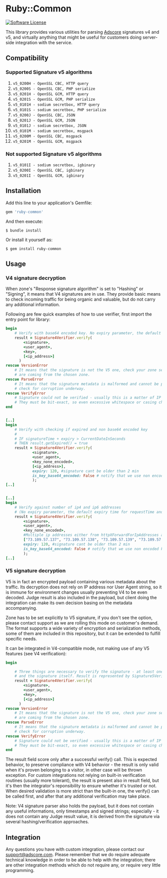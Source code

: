 # Ruby::Common

[![Software License](https://img.shields.io/badge/license-MIT-brightgreen.svg?style=flat-square)](LICENSE.md)

This library provides various utilities for parsing [Adscore](https://adscore.com) signatures v4 and v5,
and virtually anything that might be useful for customers doing server-side
integration with the service.

## Compatibility

### Supported Signature v5 algorithms
1. `v5_0200H - OpenSSL CBC, HTTP query`
2. `v5_0200S - OpenSSL CBC, PHP serialize`
3. `v5_0201H - OpenSSL GCM, HTTP query`
4. `v5_0201S - OpenSSL GCM, PHP serialize`
5. `v5_0101H - sodium secretbox, HTTP query`
6. `v5_0101S - sodium secretbox, PHP serialize`
7. `v5_0200J - OpenSSL CBC, JSON`
8. `v5_0201J - OpenSSL GCM, JSON`
9. `v5_0101J - sodium secretbox, JSON`
10. `v5_0101M - sodium secretbox, msgpack`
11. `v5_0200M - OpenSSL CBC, msgpack`
12. `v5_0201M - OpenSSL GCM, msgpack`

### Not supported Signature v5 algorithms

1. `v5_0101I - sodium secretbox, igbinary`
2. `v5_0200I - OpenSSL CBC, igbinary`
3. `v5_0201I - OpenSSL GCM, igbinary`

## Installation

Add this line to your application's Gemfile:

```ruby
gem 'ruby-common'
```

And then execute:

    $ bundle install

Or install it yourself as:

    $ gem install ruby-common

## Usage

### V4 signature decryption

When zone's "Response signature algorithm" is set to "Hashing" or "Signing", it means that V4 signatures are in use. They provide basic means to check incoming traffic for being organic and valuable, but do not carry any additional information.

Following are few quick examples of how to use verifier, first import the entry point for library:



```ruby
begin
    # Verify with base64 encoded key. No expiry parameter, the default expiry time for requestTime and signatureTime is 60s
    result = Signature4Verifier.verify(
        <signature>,
        <user_agent>,
        <key>,
        [<ip_address>] 
      )
rescue VersionError
    # It means that the signature is not the V5 one, check your zone settings and ensure the signatures 
    # are coming from the chosen zone. 
rescue ParseError
    # It means that the signature metadata is malformed and cannot be parsed, or contains invalid data, 
    # check for corruption underway.
rescue VerifyError
    # Signature could not be verified - usually this is a matter of IP / user agent mismatch (or spoofing). 
    # They must be bit-exact, so even excessive whitespace or casing change can trigger the problem.
end


[..]
begin
    # Verify with checking if expired and non base64 encoded key
    #
    # IF signatureTime + expiry > CurrentDateInSeconds
    # THEN result.getExpired() = true
    result = Signature4Verifier.verify(
            <signature>,
            <user_agent>,
            <key_none_encoded>,
            [<ip_address>],
            expiry: 120, #signature cant be older than 2 min
            is_key_base64_encoded: False # notify that we use non encoded key
            );
[..]


[..]
begin
    # Verify against number of ip4 and ip6 addresses
    # (No expiry parameter, the default expiry time for requestTime and signatureTime is 120s)
    result = Signature4Verifier.verify(
        <signature>,
        <user_agent>,
        <key_none_encoded>,
        #Multiple ip addresses either from httpXForwardForIpAddresses and remoteIpAddresses header
        ["73.109.57.137", "73.109.57.138", "73.109.57.139", "73.109.57.140", "0:0:0:0:0:ffff:4d73:55d3", "0:0:0:0:0:fffff:4d73:55d4", "0:0:0:0:0:fffff:4d73:55d5", "0:0:0:0:0:fffff:4d73:55d6"], 
        expiry: 120, #signature cant be older than 2 min
        is_key_base64_encoded: False # notify that we use non encoded key
        );
[..]


```


### V5 signature decryption

V5 is in fact an encrypted payload containing various metadata about the traffic. Its decryption does not rely on IP address 
nor User Agent string, so it is immune for environment changes usually preventing V4 to be even decoded. Judge result is also 
included in the payload, but client doing the integration can make its own decision basing on the metadata accompanying.

Zone has to be set explicitly to V5 signature, if you don't see the option, please contact support as we are rolling this 
mode on customer's demand. The format supports a wide variety of encryption and serialization methods, some of them are included 
in this repository, but it can be extended to fulfill specific needs.

It can be integrated in V4-compatible mode, not making use of any V5 features (see V4 verification):




```ruby
begin

    # Three things are necessary to verify the signature - at least one IP address in array, User Agent string 
    # and the signature itself. Result is represented by Signature5VerificationResult class.
    result = Signature4Verifier.verify(
        <signature>,
        <user_agent>,
        <key>,
        [<ip_address>] 
      )
rescue VersionError
    # It means that the signature is not the V5 one, check your zone settings and ensure the signatures 
    # are coming from the chosen zone. 
rescue ParseError
    # It means that the signature metadata is malformed and cannot be parsed, or contains invalid data, 
    # check for corruption underway.
rescue VerifyError
    # Signature could not be verified - usually this is a matter of IP / user agent mismatch (or spoofing). 
    # They must be bit-exact, so even excessive whitespace or casing change can trigger the problem.
end
```

The result field score only after a successful verify() call. This is expected behavior, to preserve compliance with V4 behavior - the result is only valid when it's proven belonging to a visitor, in other case will be thrown exception. For custom integrations not relying on built-in verification routines (usually more tolerant), the result is present also in result field, but it's then the integrator's reponsibility to ensure whether it's trusted or not. When desired validation is more strict than the built-in one, the verify() can be called first, and after that any additional verification may take place. 

Note: V4 signature parser also holds the payload, but it does not contain any useful informations, only timestamps and signed strings; especially - it does not contain any Judge result value, it is derived from the signature via several hashing/verification approaches.


## Integration

Any questions you have with custom integration, please contact our support@adscore.com. Please remember that we do
require adequate technical knowledge in order to be able to help with the integration; there are other integration
methods which do not require any, or require very little programming.